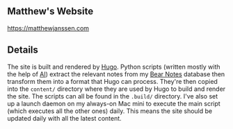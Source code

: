 ## Matthew's Website

https://matthewjanssen.com

## Details
The site is built and rendered by [Hugo](https://gohugo.io/). Python scripts (written mostly with the help of [AI](https://kagi.com/assistant)) extract the relevant notes from my [Bear Notes](https://bear.app/) database then transform them into a format that Hugo can process. They're then copied into the `content/` directory where they are used by Hugo to build and render the site. The scripts can all be found in the `.build/` directory. I've also set up a launch daemon on my always-on Mac mini to execute the main script (which executes all the other ones) daily. This means the site should be updated daily with all the latest content.